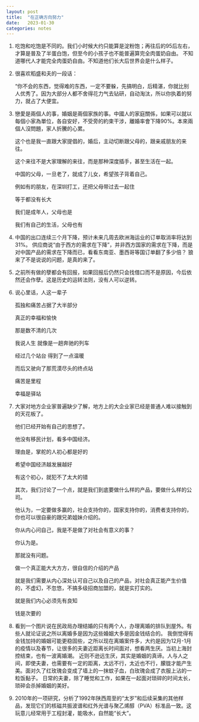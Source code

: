 ```yaml
---
layout: post
title:  "在正确方向努力"
date:   2023-01-30
categories: notes
---
```


1. 吃饱和吃饱是不同的。我们小时候大约只能算是淀粉饱；再往后的95后左右，才算是普及了半蛋白饱，但至今的小孩子也不能普遍算完全肉蛋奶自由。
   不知道哪代人才能完全肉蛋奶自由。不知道他们长大后世界会是什么样子。

2. 很喜欢稻盛和夫的一段话：

   “你不会的东西，觉得难的东西，一定不要躲，先搞明白，后精湛，你就比别人优秀了。因为大部分人都不舍得花力气去钻研，自动淘汰，所以你执着的努力，就占了大便宜。

3. 戀愛是兩個人的事，婚姻是兩個家族的事。中國人的家庭關係，如果可以就以每個小家為單位，各自安好，不受旁的約束干涉，離婚率會下降90%。本來兩個人沒問題，家人折騰的心累。

   这个也是我一直跟大家提倡的，婚后，主动切断跟父母的，跟亲戚朋友的来往。

   这个来往不是大家理解的来往，而是那种深度插手，甚至生活在一起。

   中国的父母，一旦老了，就成了儿女，希望孩子背着自己。

   例如有的朋友，在深圳打工，还把父母带过去一起住

   等于都没有长大

   我们是成年人，父母也是

   我们有自己的生活，父母也有

4. 中国的出口连续三个月下降，预计未来几周去欧洲海运业的订单取消率将达到31%。
   供应商说“由于西方的需求在下降”，并非西方国家的需求在下降，而是对中国产品的需求在下降而已，看看东南亚、墨西哥等国订单翻了多少倍？
   狼来了不是说说的问题，是真的来了。

5. 之前所有做的孽都会有回报，如果回报后仍然只会找借口而不是原因，今后依然还会作孽。这是历史的运转法则，没有人可以逆转。

6. 说心里话，人这一辈子

   孤独和痛苦占据了大半部分

   真正的幸福和愉快

   那是数不清的几次

   我说人生 就像是一趟奔驰的列车

   经过几个站台 得到了一点温暖

   而后又驶向了那荒漠尽头的终点站

   痛苦是里程

   幸福是驿站

7. 大家对地方企业家普遍缺少了解，地方上的大企业家已经是普通人难以接触到的天花板了。

   他们已经开始有自己的思想了。

   他没有移民计划，看多中国经济。

   理由是，掌舵的人初心都是好的

   希望中国经济越发展越好

   有这个初心，就犯不了太大的错

   其次，我们讨论了一个点，就是我们到底要做什么样的产品，要做什么样的公司。

   他认为，一定要做多赢的，社会支持你的，国家支持你的，消费者支持你的，你也可以很自豪的跟兄弟姐妹介绍的。

   你从内心问自己，我是不是做了对社会有意义的事？

   你认为是。

   那就没有问题。

   做一个真正能大大方方，很自信的介绍的产品

   就是我们需要从内心深处认可自己以及自己的产品，对社会真正能产生价值的，不虚幻，不忽悠，不搞多级招商加盟的，就是实打实的。

   就是我们内心必须先有良知

   钱是次要的

8. 看到一个图片说在民政局办理结婚的只有两个人，办理离婚的排队到屋外。有些人就论证说之所以离婚多是因为这些婚姻大多是因金钱结合的。
   我倒觉得有金钱加持的婚姻可能更稳固些，之所以现在离婚案件多，大约是因为12月-1月的疫情以及春节，让很多的夫妻近距离长时间面对，想看两生厌。当初上海封控结束，也有一波离婚潮。
   近则不逊远生厌，其实是婚姻的真谛。人与人之间，即使夫妻，也需要有一定的距离，太远不行，太近也不行，朦胧才能产生美。面对久了红玫瑰会变成了墙上的一抹蚊子血，白玫瑰会成了衣服上沾的一粒饭黏子。
   日常的夫妻，除了睡觉和工作，如果在一起面对琐碎的时间太长，琐碎会杀掉婚姻的美好。

9. 2010年的一项研究，分析了1992年陕西周至的“太岁”和后续采集的其他样品，发现它们的核磁共振波谱和红外光谱与聚乙烯醇（PVA）标准品一致。这玩意儿经常用于工程封灌，能吸水，自然能“长大”。



